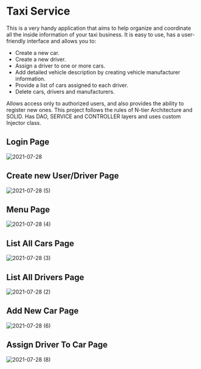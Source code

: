 # Taxi Service
This is a very handy application that aims to help organize and coordinate all the inside information of your taxi business.
It is easy to use, has a user-friendly interface and allows you to:
- Create a new car.
- Create a new driver.
- Assign a driver to one or more cars.
- Add detailed vehicle description by creating vehicle manufacturer information.
- Provide a list of cars assigned to each driver.
- Delete cars, drivers and manufacturers.

Allows access only to authorized users, and also provides the ability to register new ones.
This project follows the rules of N-tier Architecture and SOLID. Has DAO, SERVICE and CONTROLLER layers and uses custom Injector class.

## Login Page
![2021-07-28](https://user-images.githubusercontent.com/83809337/127278546-766c4314-eec8-49e6-a948-d7e181809230.png)
## Create new User/Driver Page
![2021-07-28 (5)](https://user-images.githubusercontent.com/83809337/127292758-d0997b4b-9966-4952-a578-f68dee75e155.png)
## Menu Page
![2021-07-28 (4)](https://user-images.githubusercontent.com/83809337/127286181-27828f5e-f4d8-4682-b56f-730a3b1e3b58.png)
## List All Cars Page
![2021-07-28 (3)](https://user-images.githubusercontent.com/83809337/127292234-24632505-bbf2-4a2e-a604-ae9b600e685a.png)
## List All Drivers Page
![2021-07-28 (2)](https://user-images.githubusercontent.com/83809337/127292438-83d9f225-bece-4348-b038-636f464c8825.png)
## Add New Car Page
![2021-07-28 (6)](https://user-images.githubusercontent.com/83809337/127293037-de79a48b-7f22-4ab9-98b7-406fcec433b3.png)
## Assign Driver To Car Page
![2021-07-28 (8)](https://user-images.githubusercontent.com/83809337/127293364-09f38b7f-a8e0-44d7-a711-04662f001020.png)

